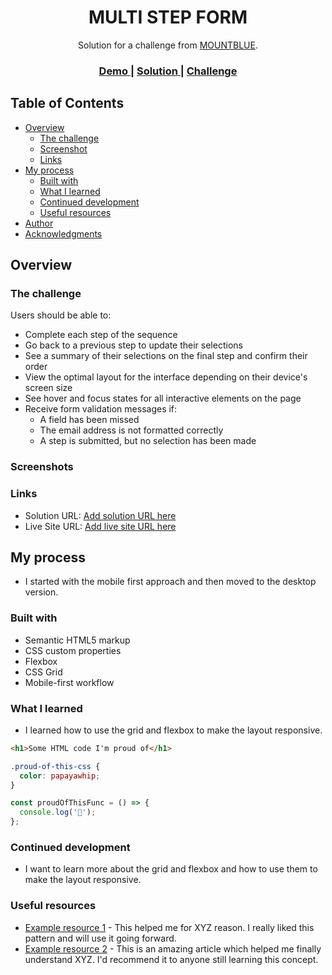 <h1 align="center">MULTI STEP FORM</h1>

<div align="center">
   Solution for a challenge from  <a href="https://www.mountblue.io/" target="_blank">MOUNTBLUE</a>.
</div>

<div align="center">
  <h3>
    <a href="https://vishalsharma1777.github.io/portfolio-project/">
      Demo
    </a>
    <span> | </span>
    <a href="https://github.com/vishalsharma1777/portfolio-project">
      Solution
    </a>
    <span> | </span>
    <a href="https://www.figma.com/proto/q4Fk9BZ4ptOmGxli1QpPAf/design-portfolio?node-id=0-1176&scaling=min-zoom&page-id=0%3A1">
      Challenge
    </a>
  </h3>
</div>

<!-- TABLE OF CONTENTS -->

## Table of Contents

- [Overview](#overview)
  - [The challenge](#the-challenge)
  - [Screenshot](#screenshot)
  - [Links](#links)
- [My process](#my-process)
  - [Built with](#built-with)
  - [What I learned](#what-i-learned)
  - [Continued development](#continued-development)
  - [Useful resources](#useful-resources)
- [Author](#author)
- [Acknowledgments](#acknowledgments)


## Overview

### The challenge

Users should be able to:

- Complete each step of the sequence
- Go back to a previous step to update their selections
- See a summary of their selections on the final step and confirm their order
- View the optimal layout for the interface depending on their device's screen size
- See hover and focus states for all interactive elements on the page
- Receive form validation messages if:
  - A field has been missed
  - The email address is not formatted correctly
  - A step is submitted, but no selection has been made

### Screenshots


### Links

- Solution URL: [Add solution URL here](https://your-solution-url.com)
- Live Site URL: [Add live site URL here](https://your-live-site-url.com)

## My process

- I started with the mobile first approach and then moved to the desktop version.
### Built with

- Semantic HTML5 markup
- CSS custom properties
- Flexbox
- CSS Grid
- Mobile-first workflow


### What I learned

- I learned how to use the grid and flexbox to make the layout responsive.

```html
<h1>Some HTML code I'm proud of</h1>
```

```css
.proud-of-this-css {
  color: papayawhip;
}
```

```js
const proudOfThisFunc = () => {
  console.log('🎉');
};
```

### Continued development

- I want to learn more about the grid and flexbox and how to use them to make the layout responsive.

### Useful resources

- [Example resource 1](https://www.example.com) - This helped me for XYZ reason. I really liked this pattern and will use it going forward.
- [Example resource 2](https://www.example.com) - This is an amazing article which helped me finally understand XYZ. I'd recommend it to anyone still learning this concept.


